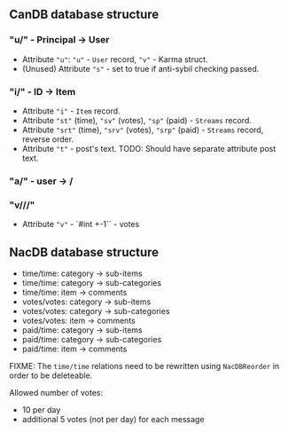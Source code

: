 ## CanDB database structure

### "u/" - Principal -> User
- Attribute `"u"`: `"u"` - `User` record, `"v"` - Karma struct.
- (Unused) Attribute `"s"` - set to true if anti-sybil checking passed.
### "i/" - ID -> Item
- Attribute `"i"` - `Item` record.
- Attribute `"st"` (time), `"sv"` (votes), `"sp"` (paid) - `Streams` record.
- Attribute `"srt"` (time), `"srv"` (votes), `"srp"` (paid) - `Streams` record, reverse order.
- Attribute `"t"` - post's text.
TODO: Should have separate attribute post text.
### "a/" - user -> <buyer affiliate>/<seller affiliate>
### "v/<principal>/<parent>/<child>"
- Attribute `"v"` -  `#int +-1`` - votes

## NacDB database structure
* time/time: category -> sub-items
* time/time: category -> sub-categories
* time/time: item -> comments
* votes/votes: category -> sub-items
* votes/votes: category -> sub-categories
* votes/votes: item -> comments
* paid/time: category -> sub-items
* paid/time: category -> sub-categories
* paid/time: item -> comments

FIXME: The `time/time` relations need to be rewritten using `NacDBReorder` in order to
be deleteable.

Allowed number of votes:
- 10 per day
- additional 5 votes (not per day) for each message
